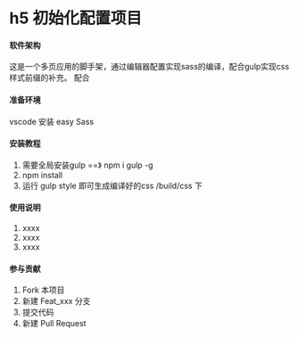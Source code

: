 # h5 初始化配置项目

#### 软件架构
这是一个多页应用的脚手架，通过编辑器配置实现sass的编译，配合gulp实现css样式前缀的补充。
配合
#### 准备环境 
vscode 安装 easy Sass

#### 安装教程

1. 需要全局安装gulp   ==》  npm i gulp -g 
2. npm install 
3. 运行 gulp style 即可生成编译好的css  /build/css 下

#### 使用说明

1. xxxx
2. xxxx
3. xxxx

#### 参与贡献

1. Fork 本项目
2. 新建 Feat_xxx 分支
3. 提交代码
4. 新建 Pull Request


